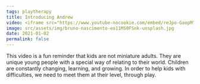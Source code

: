 ```yaml
---
tags: playtherapy
title: Introducing Andrew
video: <iframe src="https://www.youtube-nocookie.com/embed/reJpo-GaopM" title="YouTube video player" allow="accelerometer; autoplay; clipboard-write; encrypted-media; gyroscope; picture-in-picture" allowfullscreen></iframe>
image: src/assets/img/bruno-nascimento-eo11MS0FSnk-unsplash.jpg
date: 2021-01-02
permalink: false
---
```

This video is a fun reminder that kids are not miniature adults. They are unique young people with a special way of relating to their world. Children are constantly changing, learning, and growing. In order to help kids with difficulties, we need to meet them at their level, through play.
